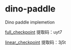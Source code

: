 # dino-paddle
Dino paddle implemetion


<a href="https://pan.baidu.com/s/1WzDp_N2QfnkRrSvPYxpv9A?pwd=uyt7 ">full_checkpoint</a>  提取码：uyt7

<a href="https://pan.baidu.com/s/1j6mfxRfZ9Dwu5QqyFSaWIw?pwd=3j5t ">linear_checkpoint</a>  提取码：3j5t
